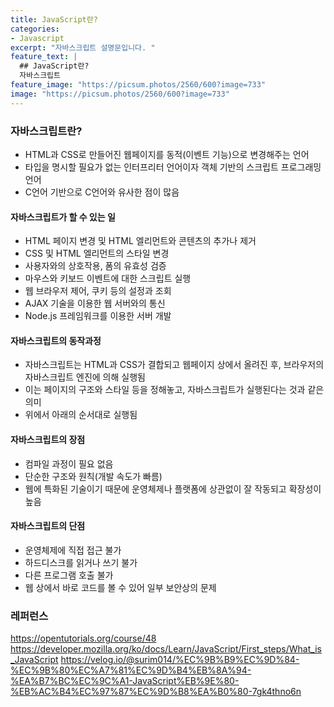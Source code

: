 ```yaml
---
title: JavaScript란?
categories:
- Javascript
excerpt: "자바스크립트 설명문입니다. "
feature_text: |
  ## JavaScript란?
  자바스크립트
feature_image: "https://picsum.photos/2560/600?image=733"
image: "https://picsum.photos/2560/600?image=733"
---
```


### 자바스크립트란?
- HTML과 CSS로 만들어진 웹페이지를 동적(이벤트 기능)으로 변경해주는 언어
- 타입을 명시할 필요가 없는 인터프리터 언어이자 객체 기반의 스크립트 프로그래밍 언어
- C언어 기반으로 C언어와 유사한 점이 많음
  
#### 자바스크립트가 할 수 있는 일
- HTML 페이지 변경 및 HTML 엘리먼트와 콘텐츠의 추가나 제거
- CSS 및 HTML 엘리먼트의 스타일 변경
- 사용자와의 상호작용, 폼의 유효성 검증
- 마우스와 키보드 이벤트에 대한 스크립트 실행
- 웹 브라우저 제어, 쿠키 등의 설정과 조회
- AJAX 기술을 이용한 웹 서버와의 통신
- Node.js 프레임워크를 이용한 서버 개발
  
#### 자바스크립트의 동작과정
- 자바스크립트는 HTML과 CSS가 결합되고 웹페이지 상에서 올려진 후, 브라우저의 자바스크립트 엔진에 의해 실행됨
- 이는 페이지의 구조와 스타일 등을 정해놓고, 자바스크립트가 실행된다는 것과 같은 의미
- 위에서 아래의 순서대로 실행됨
  
#### 자바스크립트의 장점
- 컴파일 과정이 필요 없음
- 단순한 구조와 원칙(개발 속도가 빠름)
- 웹에 특화된 기술이기 때문에 운영체제나 플랫폼에 상관없이 잘 작동되고 확장성이 높음
  
#### 자바스크립트의 단점
- 운영체제에 직접 접근 불가
- 하드디스크를 읽거나 쓰기 불가
- 다른 프로그램 호출 불가
- 웹 상에서 바로 코드를 볼 수 있어 일부 보안상의 문제
  
### 레퍼런스
https://opentutorials.org/course/48
https://developer.mozilla.org/ko/docs/Learn/JavaScript/First_steps/What_is_JavaScript
https://velog.io/@surim014/%EC%9B%B9%EC%9D%84-%EC%9B%80%EC%A7%81%EC%9D%B4%EB%8A%94-%EA%B7%BC%EC%9C%A1-JavaScript%EB%9E%80-%EB%AC%B4%EC%97%87%EC%9D%B8%EA%B0%80-7gk4thno6n
